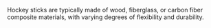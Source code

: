 Hockey sticks are typically made of wood, fiberglass, or carbon fiber composite materials, with varying degrees of flexibility and durability.
